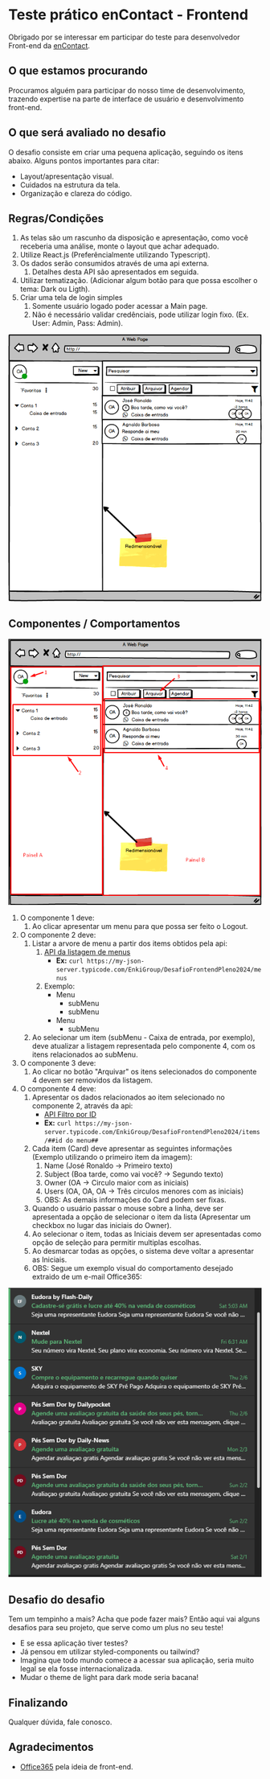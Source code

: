 # Teste prático enContact - Frontend

Obrigado por se interessar em participar do teste para desenvolvedor Front-end da [enContact](http://www.encontact.com.br).

## O que estamos procurando

Procuramos alguém para participar do nosso time de desenvolvimento, trazendo expertise na parte de interface de usuário e desenvolvimento front-end.

## O que será avaliado no desafio

O desafio consiste em criar uma pequena aplicação, seguindo os itens abaixo.
Alguns pontos importantes para citar:

* Layout/apresentação visual.
* Cuidados na estrutura da tela.
* Organização e clareza do código.

## Regras/Condições

1. As telas são um rascunho da disposição e apresentação, como você receberia uma análise, monte o layout que achar adequado.
2. Utilize React.js (Preferêncialmente utilizando Typescript).
3. Os dados serão consumidos através de uma api externa.
   1. Detalhes desta API são apresentados em seguida.
4. Utilizar tematização. (Adicionar algum botão para que possa escolher o tema: Dark ou Ligth).
5. Criar uma tela de login simples
   1. Somente usuário logado poder acessar a Main page.
   2. Não é necessário validar credênciais, pode utilizar login fixo. (Ex. User: Admin, Pass: Admin).

![Markup/Rascunho da tela.](markup.png)

## Componentes / Comportamentos

![Separação de componentes da tela](componentes.png)

1. O componente 1 deve:
   1. Ao clicar apresentar um menu para que possa ser feito o Logout.
2. O componente 2 deve:
   1. Listar a arvore de menu a partir dos items obtidos pela api:
      1. [API da listagem de menus](https://my-json-server.typicode.com/EnkiGroup/DesafioFrontendPleno2024/menus)
          * **Ex:** `curl https://my-json-server.typicode.com/EnkiGroup/DesafioFrontendPleno2024/menus`
      2. Exemplo:
          * Menu
              * subMenu
              * subMenu
          * Menu
              * subMenu
   2. Ao selecionar um item (subMenu - Caixa de entrada, por exemplo), deve atualizar a listagem representada pelo componente 4, com os itens relacionados ao subMenu.
3. O componente 3 deve:
   1. Ao clicar no botão "Arquivar" os itens selecionados do componente 4 devem ser removidos da listagem.
4. O componente 4 deve:
   1. Apresentar os dados relacionados ao item selecionado no componente 2, através da api:
      * [API Filtro por ID](https://my-json-server.typicode.com/EnkiGroup/DesafioFrontendPleno2024/items/34)
      * **Ex:** `curl https://my-json-server.typicode.com/EnkiGroup/DesafioFrontendPleno2024/items/##id do menu##`
   2. Cada item (Card) deve apresentar as seguintes informações (Exemplo utilizando o primeiro item da imagem):
      1. Name (José Ronaldo -> Primeiro texto)
      2. Subject (Boa tarde, como vai você? -> Segundo texto)
      3. Owner (OA -> Circulo maior com as iniciais)
      4. Users (OA, OA, OA -> Três circulos menores com as iniciais)
      5. OBS: As demais informações do Card podem ser fixas.
   3. Quando o usuário passar o mouse sobre a linha, deve ser apresentada a opção de selecionar o item da lista (Apresentar um checkbox no lugar das iniciais do Owner).
   4. Ao selecionar o item, todas as Iniciais devem ser apresentadas como opção de seleção para permitir multiplas escolhas.
   5. Ao desmarcar todas as opções, o sistema deve voltar a apresentar as Iniciais.
   6. OBS: Segue um exemplo visual do comportamento desejado extraido de um e-mail Office365:

![Barra listagem](barra-office365.gif)

## Desafio do desafio

Tem um tempinho a mais? Acha que pode fazer mais? Então aqui vai alguns desafios para seu projeto, que serve como um plus no seu teste!

* E se essa aplicação tiver testes?
* Já pensou em utilizar styled-components ou tailwind?
* Imagina que todo mundo comece a acessar sua aplicação, seria muito legal se ela fosse internacionalizada.
* Mudar o theme de light para dark mode seria bacana!

## Finalizando

Qualquer dúvida, fale conosco.

## Agradecimentos

* [Office365](https://office365.com) pela ideia de front-end.
